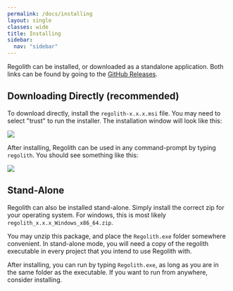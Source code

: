 ```yaml
---
permalink: /docs/installing
layout: single
classes: wide
title: Installing
sidebar:
  nav: "sidebar"
---
```


Regolith can be installed, or downloaded as a standalone application. Both links can be found by going to the [GitHub Releases](https://github.com/Bedrock-OSS/regolith/releases).

## Downloading Directly (recommended)

To download directly, install the `regolith-x.x.x.msi` file. You may need to select "trust" to run the installer. The installation window will look like this:


![](/assets/images/docs/installing/regolith-msi)

After installing, Regolith can be used in any command-prompt by typing `regolith`. You should see something like this:


![](/assets/images/docs/installing/regolith-help)


## Stand-Alone

Regolith can also be installed stand-alone. Simply install the correct zip for your operating system. For windows, this is most likely `regolith_x.x.x_Windows_x86_64.zip`.

You may unzip this package, and place the `Regolith.exe` folder somewhere convenient. In stand-alone mode, you will need a copy of the regolith executable in every project that you intend to use Regolith with.

After installing, you can run by typing `Regolith.exe`, as long as you are in the same folder as the executable. If you want to run from anywhere, consider installing. 

